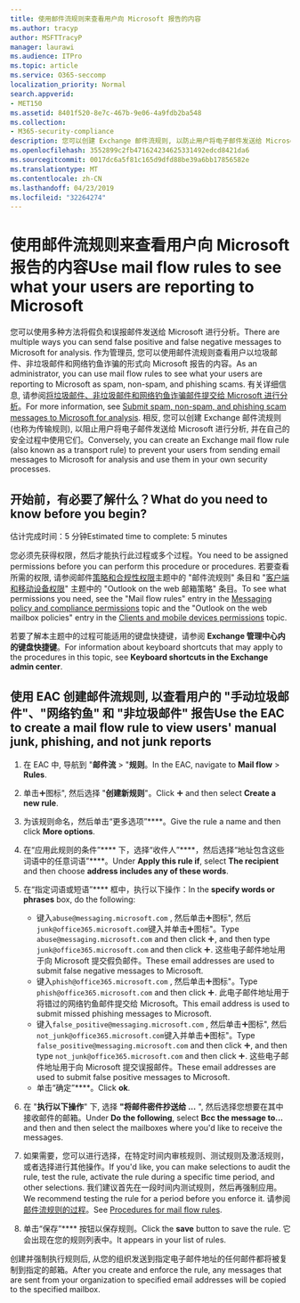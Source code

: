 ```yaml
---
title: 使用邮件流规则来查看用户向 Microsoft 报告的内容
ms.author: tracyp
author: MSFTTracyP
manager: laurawi
ms.audience: ITPro
ms.topic: article
ms.service: O365-seccomp
localization_priority: Normal
search.appverid:
- MET150
ms.assetid: 8401f520-8e7c-467b-9e06-4a9fdb2ba548
ms.collection:
- M365-security-compliance
description: 您可以创建 Exchange 邮件流规则, 以防止用户将电子邮件发送给 Microsoft 进行分析并在自己的安全过程中使用它们。
ms.openlocfilehash: 3552899c2fb471624234625331492edcd8421da6
ms.sourcegitcommit: 0017dc6a5f81c165d9dfd88be39a6bb17856582e
ms.translationtype: MT
ms.contentlocale: zh-CN
ms.lasthandoff: 04/23/2019
ms.locfileid: "32264274"
---
```

# <a name="use-mail-flow-rules-to-see-what-your-users-are-reporting-to-microsoft"></a><span data-ttu-id="8c896-103">使用邮件流规则来查看用户向 Microsoft 报告的内容</span><span class="sxs-lookup"><span data-stu-id="8c896-103">Use mail flow rules to see what your users are reporting to Microsoft</span></span>

<span data-ttu-id="8c896-104">您可以使用多种方法将假负和误报邮件发送给 Microsoft 进行分析。</span><span class="sxs-lookup"><span data-stu-id="8c896-104">There are multiple ways you can send false positive and false negative messages to Microsoft for analysis.</span></span> <span data-ttu-id="8c896-105">作为管理员, 您可以使用邮件流规则查看用户以垃圾邮件、非垃圾邮件和网络钓鱼诈骗的形式向 Microsoft 报告的内容。</span><span class="sxs-lookup"><span data-stu-id="8c896-105">As an administrator, you can use mail flow rules to see what your users are reporting to Microsoft as spam, non-spam, and phishing scams.</span></span> <span data-ttu-id="8c896-106">有关详细信息, 请参阅[将垃圾邮件、非垃圾邮件和网络钓鱼诈骗邮件提交给 Microsoft 进行分析](submit-spam-non-spam-and-phishing-scam-messages-to-microsoft-for-analysis.md)。</span><span class="sxs-lookup"><span data-stu-id="8c896-106">For more information, see [Submit spam, non-spam, and phishing scam messages to Microsoft for analysis](submit-spam-non-spam-and-phishing-scam-messages-to-microsoft-for-analysis.md).</span></span> <span data-ttu-id="8c896-107">相反, 您可以创建 Exchange 邮件流规则 (也称为传输规则), 以阻止用户将电子邮件发送给 Microsoft 进行分析, 并在自己的安全过程中使用它们。</span><span class="sxs-lookup"><span data-stu-id="8c896-107">Conversely, you can create an Exchange mail flow rule (also known as a transport rule) to prevent your users from sending email messages to Microsoft for analysis and use them in your own security processes.</span></span>
  
## <a name="what-do-you-need-to-know-before-you-begin"></a><span data-ttu-id="8c896-108">开始前，有必要了解什么？</span><span class="sxs-lookup"><span data-stu-id="8c896-108">What do you need to know before you begin?</span></span>

<span data-ttu-id="8c896-109">估计完成时间：5 分钟</span><span class="sxs-lookup"><span data-stu-id="8c896-109">Estimated time to complete: 5 minutes</span></span>
  
<span data-ttu-id="8c896-110">您必须先获得权限，然后才能执行此过程或多个过程。</span><span class="sxs-lookup"><span data-stu-id="8c896-110">You need to be assigned permissions before you can perform this procedure or procedures.</span></span> <span data-ttu-id="8c896-111">若要查看所需的权限, 请参阅邮件[策略和合规性权限](http://technet.microsoft.com/library/ec4d3b9f-b85a-4cb9-95f5-6fc149c3899b.aspx)主题中的 "邮件流规则" 条目和 "[客户端和移动设备权限](http://technet.microsoft.com/library/57eca42a-5a7f-4c65-89f0-7a84f2dbea19.aspx)" 主题中的 "Outlook on the web 邮箱策略" 条目。</span><span class="sxs-lookup"><span data-stu-id="8c896-111">To see what permissions you need, see the "Mail flow rules" entry in the [Messaging policy and compliance permissions](http://technet.microsoft.com/library/ec4d3b9f-b85a-4cb9-95f5-6fc149c3899b.aspx) topic and the "Outlook on the web mailbox policies" entry in the [Clients and mobile devices permissions](http://technet.microsoft.com/library/57eca42a-5a7f-4c65-89f0-7a84f2dbea19.aspx) topic.</span></span> 
  
<span data-ttu-id="8c896-112">若要了解本主题中的过程可能适用的键盘快捷键，请参阅 **Exchange 管理中心内的键盘快捷键**。</span><span class="sxs-lookup"><span data-stu-id="8c896-112">For information about keyboard shortcuts that may apply to the procedures in this topic, see **Keyboard shortcuts in the Exchange admin center**.</span></span>
  
## <a name="use-the-eac-to-create-a-mail-flow-rule-to-view-users-manual-junk-phishing-and-not-junk-reports"></a><span data-ttu-id="8c896-113">使用 EAC 创建邮件流规则, 以查看用户的 "手动垃圾邮件"、"网络钓鱼" 和 "非垃圾邮件" 报告</span><span class="sxs-lookup"><span data-stu-id="8c896-113">Use the EAC to create a mail flow rule to view users' manual junk, phishing, and not junk reports</span></span>

1. <span data-ttu-id="8c896-114">在 EAC 中, 导航到 "**邮件流** \> "**规则**。</span><span class="sxs-lookup"><span data-stu-id="8c896-114">In the EAC, navigate to **Mail flow** \> **Rules**.</span></span>
    
2. <span data-ttu-id="8c896-115">单击!["添加](media/ITPro-EAC-AddIcon.gif)图标", 然后选择 "**创建新规则**"。</span><span class="sxs-lookup"><span data-stu-id="8c896-115">Click ![Add Icon](media/ITPro-EAC-AddIcon.gif) and then select **Create a new rule**.</span></span>
    
3. <span data-ttu-id="8c896-116">为该规则命名，然后单击“更多选项”\*\*\*\*。</span><span class="sxs-lookup"><span data-stu-id="8c896-116">Give the rule a name and then click **More options**.</span></span>
    
4. <span data-ttu-id="8c896-117">在“应用此规则的条件”\*\*\*\* 下，选择“收件人”\*\*\*\*，然后选择“地址包含这些词语中的任意词语”\*\*\*\*。</span><span class="sxs-lookup"><span data-stu-id="8c896-117">Under **Apply this rule if**, select **The recipient** and then choose **address includes any of these words**.</span></span>
    
5. <span data-ttu-id="8c896-118">在“指定词语或短语”\*\*\*\* 框中，执行以下操作：</span><span class="sxs-lookup"><span data-stu-id="8c896-118">In the **specify words or phrases** box, do the following:</span></span> 
    - <span data-ttu-id="8c896-119">键入`abuse@messaging.microsoft.com` , 然后单击!["添加](media/ITPro-EAC-AddIcon.gif)图标", 然后`junk@office365.microsoft.com`键入并单击!["添加](media/ITPro-EAC-AddIcon.gif)图标"。</span><span class="sxs-lookup"><span data-stu-id="8c896-119">Type `abuse@messaging.microsoft.com` and then click ![Add Icon](media/ITPro-EAC-AddIcon.gif), and then type `junk@office365.microsoft.com` and then click ![Add Icon](media/ITPro-EAC-AddIcon.gif).</span></span> <span data-ttu-id="8c896-120">这些电子邮件地址用于向 Microsoft 提交假负邮件。</span><span class="sxs-lookup"><span data-stu-id="8c896-120">These email addresses are used to submit false negative messages to Microsoft.</span></span>
    - <span data-ttu-id="8c896-121">键入`phish@office365.microsoft.com` , 然后单击!["添加](media/ITPro-EAC-AddIcon.gif)图标"。</span><span class="sxs-lookup"><span data-stu-id="8c896-121">Type `phish@office365.microsoft.com` and then click ![Add Icon](media/ITPro-EAC-AddIcon.gif).</span></span> <span data-ttu-id="8c896-122">此电子邮件地址用于将错过的网络钓鱼邮件提交给 Microsoft。</span><span class="sxs-lookup"><span data-stu-id="8c896-122">This email address is used to submit missed phishing messages to Microsoft.</span></span>
    - <span data-ttu-id="8c896-123">键入`false_positive@messaging.microsoft.com` , 然后单击!["添加](media/ITPro-EAC-AddIcon.gif)图标", 然后`not_junk@office365.microsoft.com`键入并单击!["添加](media/ITPro-EAC-AddIcon.gif)图标"。</span><span class="sxs-lookup"><span data-stu-id="8c896-123">Type `false_positive@messaging.microsoft.com` and then click ![Add Icon](media/ITPro-EAC-AddIcon.gif), and then type `not_junk@office365.microsoft.com` and then click ![Add Icon](media/ITPro-EAC-AddIcon.gif).</span></span> <span data-ttu-id="8c896-124">这些电子邮件地址用于向 Microsoft 提交误报邮件。</span><span class="sxs-lookup"><span data-stu-id="8c896-124">These email addresses are used to submit false positive messages to Microsoft.</span></span>
    - <span data-ttu-id="8c896-125">单击“确定”\*\*\*\*。</span><span class="sxs-lookup"><span data-stu-id="8c896-125">Click **ok**.</span></span>
    
6. <span data-ttu-id="8c896-126">在 "**执行以下操作**" 下, 选择 **"将邮件密件抄送给 ...** ", 然后选择您想要在其中接收邮件的邮箱。</span><span class="sxs-lookup"><span data-stu-id="8c896-126">Under **Do the following**, select **Bcc the message to...** and then and then select the mailboxes where you'd like to receive the messages.</span></span> 
    
7. <span data-ttu-id="8c896-127">如果需要，您可以进行选择，在特定时间内审核规则、测试规则及激活规则，或者选择进行其他操作。</span><span class="sxs-lookup"><span data-stu-id="8c896-127">If you'd like, you can make selections to audit the rule, test the rule, activate the rule during a specific time period, and other selections.</span></span> <span data-ttu-id="8c896-128">我们建议首先在一段时间内测试规则，然后再强制应用。</span><span class="sxs-lookup"><span data-stu-id="8c896-128">We recommend testing the rule for a period before you enforce it.</span></span> <span data-ttu-id="8c896-129">请参阅[邮件流规则的过程](https://docs.microsoft.com/Exchange/policy-and-compliance/mail-flow-rules/mail-flow-rule-procedures)。</span><span class="sxs-lookup"><span data-stu-id="8c896-129">See [Procedures for mail flow rules](https://docs.microsoft.com/Exchange/policy-and-compliance/mail-flow-rules/mail-flow-rule-procedures).</span></span> 
    
8. <span data-ttu-id="8c896-130">单击“保存”\*\*\*\* 按钮以保存规则。</span><span class="sxs-lookup"><span data-stu-id="8c896-130">Click the **save** button to save the rule.</span></span> <span data-ttu-id="8c896-131">它会出现在您的规则列表中。</span><span class="sxs-lookup"><span data-stu-id="8c896-131">It appears in your list of rules.</span></span> 
    
<span data-ttu-id="8c896-132">创建并强制执行规则后, 从您的组织发送到指定电子邮件地址的任何邮件都将被复制到指定的邮箱。</span><span class="sxs-lookup"><span data-stu-id="8c896-132">After you create and enforce the rule, any messages that are sent from your organization to specified email addresses will be copied to the specified mailbox.</span></span>
  


